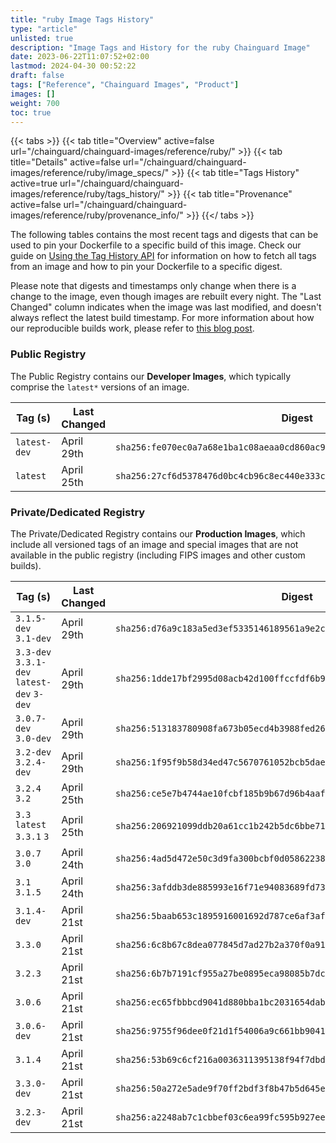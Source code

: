 ```yaml
---
title: "ruby Image Tags History"
type: "article"
unlisted: true
description: "Image Tags and History for the ruby Chainguard Image"
date: 2023-06-22T11:07:52+02:00
lastmod: 2024-04-30 00:52:22
draft: false
tags: ["Reference", "Chainguard Images", "Product"]
images: []
weight: 700
toc: true
---
```


{{< tabs >}}
{{< tab title="Overview" active=false url="/chainguard/chainguard-images/reference/ruby/" >}}
{{< tab title="Details" active=false url="/chainguard/chainguard-images/reference/ruby/image_specs/" >}}
{{< tab title="Tags History" active=true url="/chainguard/chainguard-images/reference/ruby/tags_history/" >}}
{{< tab title="Provenance" active=false url="/chainguard/chainguard-images/reference/ruby/provenance_info/" >}}
{{</ tabs >}}

The following tables contains the most recent tags and digests that can be used to pin your Dockerfile to a specific build of this image. Check our guide on [Using the Tag History API](/chainguard/chainguard-images/using-the-tag-history-api/) for information on how to fetch all tags from an image and how to pin your Dockerfile to a specific digest.

Please note that digests and timestamps only change when there is a change to the image, even though images are rebuilt every night. The "Last Changed" column indicates when the image was last modified, and doesn't always reflect the latest build timestamp. For more information about how our reproducible builds work, please refer to [this blog post](https://www.chainguard.dev/unchained/reproducing-chainguards-reproducible-image-builds).

### Public Registry
The Public Registry contains our **Developer Images**, which typically comprise the `latest*` versions of an image.

| Tag (s)       | Last Changed | Digest                                                                    |
|---------------|--------------|---------------------------------------------------------------------------|
|  `latest-dev` | April 29th   | `sha256:fe070ec0a7a68e1ba1c08aeaa0cd860ac9fcfdda136b2a2250431cffbd0fbf55` |
|  `latest`     | April 25th   | `sha256:27cf6d5378476d0bc4cb96c8ec440e333c77bc8aefea4c6f6bb386fd4cd3117b` |


### Private/Dedicated Registry
The Private/Dedicated Registry contains our **Production Images**, which include all versioned tags of an image and special images that are not available in the public registry (including FIPS images and other custom builds).

| Tag (s)                                     | Last Changed | Digest                                                                    |
|---------------------------------------------|--------------|---------------------------------------------------------------------------|
|  `3.1.5-dev` `3.1-dev`                      | April 29th   | `sha256:d76a9c183a5ed3ef5335146189561a9e2c2924d121e64b4377544c489d48b3f7` |
|  `3.3-dev` `3.3.1-dev` `latest-dev` `3-dev` | April 29th   | `sha256:1dde17bf2995d08acb42d100ffccfdf6b9d63baf62825b803f66c94372093f93` |
|  `3.0.7-dev` `3.0-dev`                      | April 29th   | `sha256:513183780908fa673b05ecd4b3988fed26ffdf28519ad1edde34919c65439395` |
|  `3.2-dev` `3.2.4-dev`                      | April 29th   | `sha256:1f95f9b58d34ed47c5670761052bcb5dae9cfe4dca8fa3c60aa0441303490488` |
|  `3.2.4` `3.2`                              | April 25th   | `sha256:ce5e7b4744ae10fcbf185b9b67d96b4aaf093b3f1fc50ba656e9ead86667f156` |
|  `3.3` `latest` `3.3.1` `3`                 | April 25th   | `sha256:206921099ddb20a61cc1b242b5dc6bbe71098a960006896d290c9fb3748a9d0e` |
|  `3.0.7` `3.0`                              | April 24th   | `sha256:4ad5d472e50c3d9fa300bcbf0d05862238a10bb9e08f7996d9556e539ded214e` |
|  `3.1` `3.1.5`                              | April 24th   | `sha256:3afddb3de885993e16f71e94083689fd7368d5e21141fb69bb184a6f17653a5d` |
|  `3.1.4-dev`                                | April 21st   | `sha256:5baab653c1895916001692d787ce6af3afa3fb702b90101693c6858a4aa0cf94` |
|  `3.3.0`                                    | April 21st   | `sha256:6c8b67c8dea077845d7ad27b2a370f0a91b9fcf7c2e493e46cf754d2a9a58ba2` |
|  `3.2.3`                                    | April 21st   | `sha256:6b7b7191cf955a27be0895eca98085b7dce3aa5811afdc8cc042877a0f633a47` |
|  `3.0.6`                                    | April 21st   | `sha256:ec65fbbbcd9041d880bba1bc2031654dab8c60b1811d4dc887f0d37d07bbfb69` |
|  `3.0.6-dev`                                | April 21st   | `sha256:9755f96dee0f21d1f54006a9c661bb9041d21c4f55ea363c7bc455d74805ee38` |
|  `3.1.4`                                    | April 21st   | `sha256:53b69c6cf216a0036311395138f94f7dbdbf6cdbb9a681b81ff8f2d5c2924268` |
|  `3.3.0-dev`                                | April 21st   | `sha256:50a272e5ade9f70ff2bdf3f8b47b5d645ea72557030adf811a15a7218ecb06db` |
|  `3.2.3-dev`                                | April 21st   | `sha256:a2248ab7c1cbbef03c6ea99fc595b927ee51bcd9120ecbe093763ddaeaa1e326` |

